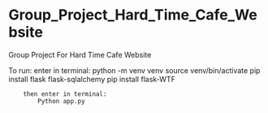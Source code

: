 # Group_Project_Hard_Time_Cafe_Website
Group Project  For Hard Time Cafe Website

To run:
    enter in terminal:
        python -m venv venv
        source venv/bin/activate
        pip install flask flask-sqlalchemy
        pip install flask-WTF

        then enter in terminal:
            Python app.py